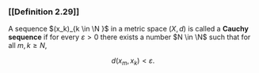 ### [[Definition 2.29]]

A sequence $(x_k)_{k \in \N }$ in a metric space $(X,d)$ is called a **Cauchy sequence** if for every $\varepsilon > 0$ there exists a number $N \in \N$ such that for all $m,k \ge N$,

$$ d(x_m,x_k) < \varepsilon . $$